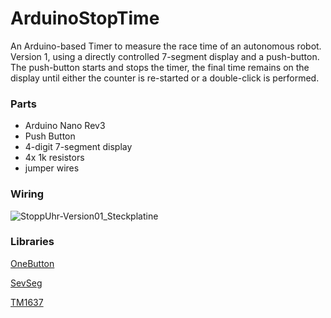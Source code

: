 # ArduinoStopTime
An Arduino-based Timer to measure the race time of an autonomous robot. Version 1, using a directly controlled 7-segment display and a push-button. The push-button starts and stops the timer, the final time remains on the display until either the counter is re-started or a double-click is performed.

### Parts
* Arduino Nano Rev3
* Push Button
* 4-digit 7-segment display
* 4x 1k resistors
* jumper wires

### Wiring
![StoppUhr-Version01_Steckplatine](https://github.com/user-attachments/assets/d9f675ae-d6be-4cb5-9f3d-af7aa697bb4d)

### Libraries
[OneButton](https://github.com/mathertel/OneButton)

[SevSeg](https://github.com/DeanIsMe/SevSeg)

[TM1637](https://github.com/avishorp/TM1637/blob/master/examples/TM1637Test/TM1637Test.ino)

